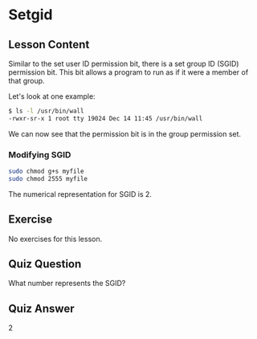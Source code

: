 # Setgid

## Lesson Content

Similar to the set user ID permission bit, there is a set group ID (SGID) permission bit. This bit allows a program to run as if it were a member of that group.

Let's look at one example:

```bash
$ ls -l /usr/bin/wall
-rwxr-sr-x 1 root tty 19024 Dec 14 11:45 /usr/bin/wall
```

We can now see that the permission bit is in the group permission set.

### Modifying SGID

```bash
sudo chmod g+s myfile
sudo chmod 2555 myfile
```

The numerical representation for SGID is 2.

## Exercise

No exercises for this lesson.

## Quiz Question

What number represents the SGID?

## Quiz Answer

2
